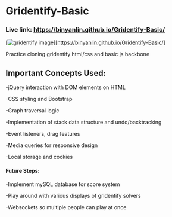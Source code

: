 # Gridentify-Basic

### Live link: https://binyanlin.github.io/Gridentify-Basic/

[![gridentify image](https://i.imgur.com/gz3HaUO.png)][https://binyanlin.github.io/Gridentify-Basic/]

Practice cloning gridentify html/css and basic js backbone

## Important Concepts Used:

-jQuery interaction with DOM elements on HTML

-CSS styling and Bootstrap

-Graph traversal logic

-Implementation of stack data structure and undo/backtracking

-Event listeners, drag features

-Media queries for responsive design

-Local storage and cookies



#### Future Steps:

-Implement mySQL database for score system

-Play around with various displays of gridentify solvers

-Websockets so multiple people can play at once
